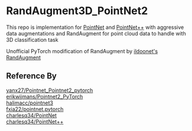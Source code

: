 # RandAugment3D_PointNet2

This repo is implementation for [PointNet](http://openaccess.thecvf.com/content_cvpr_2017/papers/Qi_PointNet_Deep_Learning_CVPR_2017_paper.pdf) and [PointNet++](http://papers.nips.cc/paper/7095-pointnet-deep-hierarchical-feature-learning-on-point-sets-in-a-metric-space.pdf) with aggressive data augmentations and RandAugment for point cloud data to handle with 3D classification task

Unofficial PyTorch modification of RandAugment by [ildoonet's RandAugment](https://github.com/ildoonet/pytorch-randaugment)




## Reference By
[yanx27/Pointnet_Pointnet2_pytorch](https://github.com/yanx27/Pointnet_Pointnet2_pytorch)<br>
[erikwijmans/Pointnet2_PyTorch](https://github.com/erikwijmans/Pointnet2_PyTorch)<br>
[halimacc/pointnet3](https://github.com/halimacc/pointnet3)<br>
[fxia22/pointnet.pytorch](https://github.com/fxia22/pointnet.pytorch)<br>
[charlesq34/PointNet](https://github.com/charlesq34/pointnet) <br>
[charlesq34/PointNet++](https://github.com/charlesq34/pointnet2)
